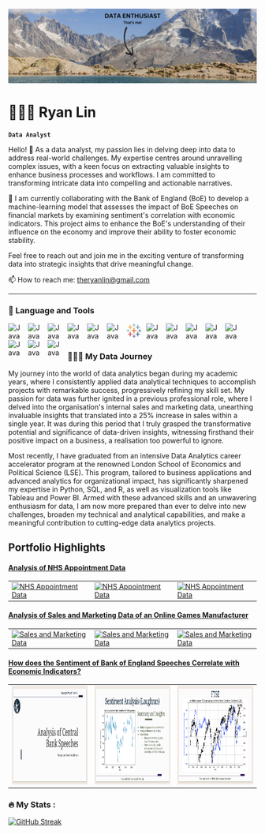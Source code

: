 ![Banner](https://github.com/The-Ryan-Lin/The-Ryan-Lin/blob/main/LinkedIn%20Banner%201.png)


# 👨🏻‍💻 Ryan Lin 

**`Data Analyst`**

Hello! 👋 As a data analyst, my passion lies in delving deep into data to address real-world challenges. My expertise centres around unravelling complex issues, with a keen focus on extracting valuable insights to enhance business processes and workflows. I am committed to transforming intricate data into compelling and actionable narratives.

🔭 I am currently collaborating with the Bank of England (BoE) to develop a machine-learning model that assesses the impact of BoE Speeches on financial markets by examining sentiment's correlation with economic indicators. This project aims to enhance the BoE's understanding of their influence on the economy and improve their ability to foster economic stability.  

Feel free to reach out and join me in the exciting venture of transforming data into strategic insights that drive meaningful change.

📫 How to reach me: theryanlin@gmail.com

---

### 🧰 Language and Tools

<img align="left" alt="Java" width="30px" style="padding-right:10px;" src="https://cdn.jsdelivr.net/gh/devicons/devicon/icons/python/python-original.svg" />
<img align="left" alt="Java" width="30px" style="padding-right:10px;" src="https://cdn.jsdelivr.net/gh/devicons/devicon/icons/numpy/numpy-original-wordmark.svg" />  <img align="left" alt="Java" width="30px" style="padding-right:10px;" src="https://cdn.jsdelivr.net/gh/devicons/devicon/icons/pandas/pandas-original-wordmark.svg" />
<img align="left" alt="Java" width="30px" style="padding-right:10px;" src="https://cdn.jsdelivr.net/gh/devicons/devicon/icons/postgresql/postgresql-original-wordmark.svg" />
<img align="left" alt="Java" width="30px" style="padding-right:10px;" src="https://cdn.jsdelivr.net/gh/devicons/devicon/icons/r/r-original.svg" />
<img align="left" alt="Java" width="30px" style="padding-right:10px;" src="https://cdn.jsdelivr.net/gh/devicons/devicon/icons/rstudio/rstudio-original.svg" />
<img align="left" alt="Java" width="30px" style="padding-right:10px;" src="https://github.com/The-Ryan-Lin/The-Ryan-Lin/blob/main/tableau-icon-svgrepo-com.svg" />
<img align="left" alt="Java" width="30px" style="padding-right:10px;" src="https://upload.wikimedia.org/wikipedia/commons/c/c9/Power_bi_logo_black.svg" />
<img align="left" alt="Java" width="30px" style="padding-right:10px;" src="https://cdn.jsdelivr.net/gh/devicons/devicon/icons/html5/html5-original-wordmark.svg" />
<img align="left" alt="Java" width="30px" style="padding-right:10px;" src="https://cdn.jsdelivr.net/gh/devicons/devicon/icons/github/github-original.svg" /> 
<img align="left" alt="Java" width="30px" style="padding-right:10px;" src="https://cdn.jsdelivr.net/gh/devicons/devicon/icons/vscode/vscode-original.svg" />
<img align="left" alt="Java" width="30px" style="padding-right:10px;" src="https://cdn.jsdelivr.net/gh/devicons/devicon/icons/jupyter/jupyter-original-wordmark.svg" />
<img align="left" alt="Java" width="30px" style="padding-right:10px;" src="https://cdn.jsdelivr.net/gh/devicons/devicon/icons/premierepro/premierepro-plain.svg" />
<img align="left" alt="Java" width="30px" style="padding-right:10px;" src="https://cdn.jsdelivr.net/gh/devicons/devicon/icons/photoshop/photoshop-plain.svg" />
<img align="left" alt="Java" width="30px" style="padding-right:10px;" src="https://cdn.jsdelivr.net/gh/devicons/devicon/icons/figma/figma-original.svg" />
<br />

#

<h3>🚶🏻‍♂️ My Data Journey</h3>
   <p>My journey into the world of data analytics began during my academic years, where I consistently applied data analytical techniques to accomplish projects with remarkable success, progressively refining my skill set. My passion for data was further ignited in a previous professional role, where I delved into the organisation's internal sales and marketing data, unearthing invaluable insights that translated into a 25% increase in sales within a single year. It was during this period that I truly grasped the transformative potential and significance of data-driven insights, witnessing firsthand their positive impact on a business, a realisation too powerful to ignore.</p>
<p>Most recently, I have graduated from an intensive Data Analytics career accelerator program at the renowned London School of Economics and Political Science (LSE). This program, tailored to business applications and advanced analytics for organizational impact, has significantly sharpened my expertise in Python, SQL, and R, as well as visualization tools like Tableau and Power BI. Armed with these advanced skills and an unwavering enthusiasm for data, I am now more prepared than ever to delve into new challenges, broaden my technical and analytical capabilities, and make a meaningful contribution to cutting-edge data analytics projects.</p>

## Portfolio Highlights

#### [Analysis of NHS Appointment Data](https://github.com/The-Ryan-Lin/Ryan_Lin_DA201_Assignment/tree/main)
<table>
  <tr>
    <td>
      <a href="https://github.com/The-Ryan-Lin/Ryan_Lin_DA201_Assignment/tree/main">
        <img src="https://github.com/The-Ryan-Lin/Ryan_Lin_DA201_Assignment/blob/main/Figures/Slide1.jpeg" alt="NHS Appointment Data" width="360" height="200"/>
      </a>
    </td>
    <td>
      <a href="https://github.com/The-Ryan-Lin/Ryan_Lin_DA201_Assignment/tree/main">
        <img src="https://github.com/The-Ryan-Lin/Ryan_Lin_DA201_Assignment/blob/main/Figures/Slide16.jpeg" alt="NHS Appointment Data" width="360" height="200"/>
      </a>
    </td>
    <td>
      <a href="https://github.com/The-Ryan-Lin/Ryan_Lin_DA201_Assignment/tree/main">
        <img src="https://github.com/The-Ryan-Lin/Ryan_Lin_DA201_Assignment/blob/main/Figures/Slide20.jpeg" alt="NHS Appointment Data" width="360" height="200"/>
      </a>
    </td>
  </tr>
</table>


#### [Analysis of Sales and Marketing Data of an Online Games Manufacturer](https://github.com/The-Ryan-Lin/Ryan_Lin_DA301_Assignment)
<table>
  <tr>
    <td>
      <a href="https://github.com/The-Ryan-Lin/Ryan_Lin_DA301_Assignment">
        <img src="https://github.com/The-Ryan-Lin/Ryan_Lin_DA301_Assignment/blob/main/Figures/Intro_slide.png" alt="Sales and Marketing Data" width="360" height="200"/>
      </a>
    </td>
    <td>
      <a href="https://github.com/The-Ryan-Lin/Ryan_Lin_DA301_Assignment">
        <img src="https://github.com/The-Ryan-Lin/Ryan_Lin_DA301_Assignment/blob/main/Figures/K-mean.png" alt="Sales and Marketing Data" width="360" height="200"/>
      </a>
    </td>
    <td>
        <a href="https://github.com/The-Ryan-Lin/Ryan_Lin_DA301_Assignment">
        <img src="https://github.com/The-Ryan-Lin/Ryan_Lin_DA301_Assignment/blob/main/Figures/Outlier_corr.png" alt="Sales and Marketing Data" width="360" height="200"/>
      </a>
    </td>
  </tr>
</table>


#### [How does the Sentiment of Bank of England Speeches Correlate with Economic Indicators?](https://github.com/The-Ryan-Lin/BOE_Sentiment_Analysis)
<table>
  <tr>
    <td>
      <a href="https://github.com/The-Ryan-Lin/BOE_Sentiment_Analysis">
        <img src="https://github.com/The-Ryan-Lin/BOE_Sentiment_Analysis/blob/main/Figures/Intro_slide_boe.png" alt="Bank of England Speeches Sentiment" width="360" height="200"/>
      </a>
    </td>
    <td>
      <a href="https://github.com/The-Ryan-Lin/BOE_Sentiment_Analysis">
        <img src="https://github.com/The-Ryan-Lin/BOE_Sentiment_Analysis/blob/main/Figures/Sentiment_wordlist.png" alt="Bank of England Speeches Sentiment" width="360" height="200"/>
      </a>
    </td>
    <td>
      <a href="https://github.com/The-Ryan-Lin/BOE_Sentiment_Analysis">
        <img src="https://github.com/The-Ryan-Lin/BOE_Sentiment_Analysis/blob/main/Figures/sentiment_FTSE.png" alt="Bank of England Speeches Sentiment" width="360" height="200"/>
      </a>
    </td>
  </tr>
</table>

### :fire: My Stats :

[![GitHub Streak](http://github-readme-streak-stats.herokuapp.com?user=the-ryan-lin&theme=dark&background=000000)](https://git.io/streak-stats)














